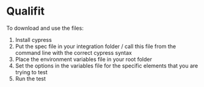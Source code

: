 # Qualifit

To download and use the files: 

1. Install cypress
2. Put the spec file in your integration folder / call this file from the command line with the correct cypress syntax
3. Place the environment variables file in your root folder
4. Set the options in the variables file for the specific elements that you are trying to test
5. Run the test
